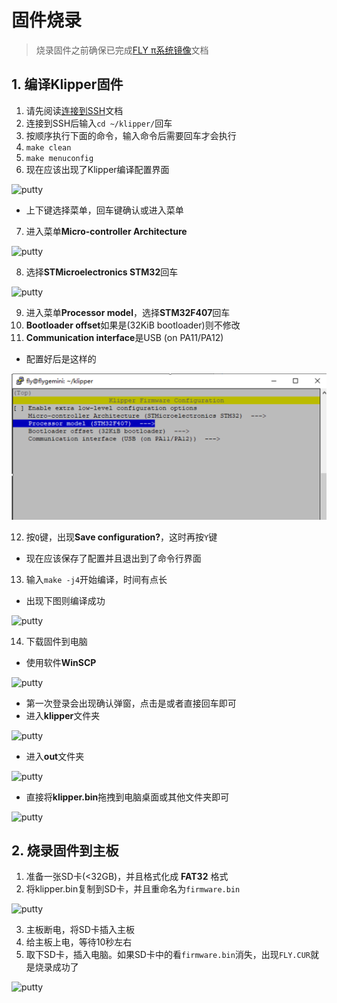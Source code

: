 # 固件烧录

> 烧录固件之前确保已完成[FLY π系统镜像](/board/fly_pi/FLY_π_description1 "点击即可跳转")文档

## 1. 编译Klipper固件

1. 请先阅读[连接到SSH](/board/fly_pi/FLY_π_description5 "点击即可跳转")文档
2. 连接到SSH后输入```cd ~/klipper/```回车
3. 按顺序执行下面的命令，输入命令后需要回车才会执行
4. ```make clean```
5. ```make menuconfig```
6. 现在应该出现了Klipper编译配置界面

![putty](../../images/firmware/make1.png ":no-zooom")

* 上下键选择菜单，回车键确认或进入菜单
7. 进入菜单**Micro-controller Architecture**

![putty](../../images/firmware/make2.png ":no-zooom")

8. 选择**STMicroelectronics STM32**回车

![putty](../../images/firmware/make3.png ":no-zooom")

9. 进入菜单**Processor model**，选择**STM32F407**回车
10. **Bootloader offset**如果是(32KiB bootloader)则不修改
11. **Communication interface**是USB (on PA11/PA12)
* 配置好后是这样的

![f407](../../images/boards/fly_super8/f407.png)

12. 按```Q```键，出现**Save configuration?**，这时再按```Y```键
* 现在应该保存了配置并且退出到了命令行界面

13. 输入```make -j4```开始编译，时间有点长

* 出现下图则编译成功

![putty](../../images/firmware/make5.png ":no-zooom")

14. 下载固件到电脑

* 使用软件**WinSCP**

![putty](../../images/firmware/down1.png ":no-zooom")

* 第一次登录会出现确认弹窗，点击是或者直接回车即可
* 进入**klipper**文件夹

![putty](../../images/firmware/down2.png ":no-zooom")

* 进入**out**文件夹

![putty](../../images/firmware/down3.png ":no-zooom")

* 直接将**klipper.bin**拖拽到电脑桌面或其他文件夹即可

![putty](../../images/firmware/down4.png ":no-zooom")

## 2. 烧录固件到主板

1. 准备一张SD卡(<32GB)，并且格式化成 **FAT32** 格式
2. 将klipper.bin复制到SD卡，并且重命名为```firmware.bin```

![putty](../../images/firmware/flash1.png ":no-zooom")

3. 主板断电，将SD卡插入主板
4. 给主板上电，等待10秒左右
5. 取下SD卡，插入电脑。如果SD卡中的看``firmware.bin``消失，出现```FLY.CUR```就是烧录成功了

![putty](../../images/firmware/flash2.png ":no-zooom")